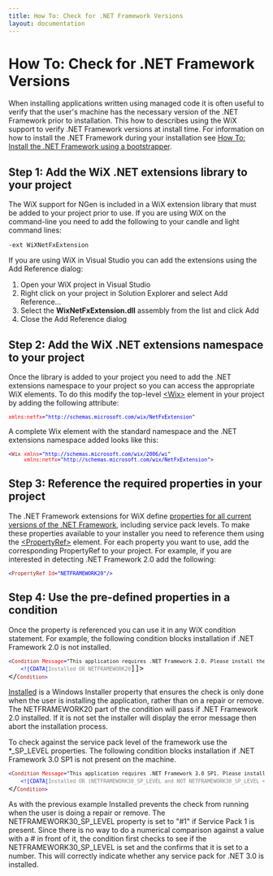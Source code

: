 ```yaml
---
title: How To: Check for .NET Framework Versions
layout: documentation
---
```

# How To: Check for .NET Framework Versions
When installing applications written using managed code it is often useful to verify that the user&apos;s machine has the necessary version of the .NET Framework prior to installation. This how to describes using the WiX support to verify .NET Framework versions at install time. For information on how to install the .NET Framework during your installation see [How To: Install the .NET Framework using a bootstrapper](install_dotnet.html).

## Step 1: Add the WiX .NET extensions library to your project
The WiX support for NGen is included in a WiX extension library that must be added to your project prior to use. If you are using WiX on the command-line you need to add the following to your candle and light command lines:

    -ext WiXNetFxExtension

If you are using WiX in Visual Studio you can add the extensions using the Add Reference dialog:

1. Open your WiX project in Visual Studio
1. Right click on your project in Solution Explorer and select Add Reference...
1. Select the <strong>WixNetFxExtension.dll</strong> assembly from the list and click Add
1. Close the Add Reference dialog

## Step 2: Add the WiX .NET extensions namespace to your project
Once the library is added to your project you need to add the .NET extensions namespace to your project so you can access the appropriate WiX elements. To do this modify the top-level [&lt;Wix&gt;](~/xsd/wix/wix.html) element in your project by adding the following attribute:

<pre>
<font size="2" color="#FF0000">xmlns:netfx</font><font size="2" color="#0000FF">=</font><font size="2">"</font><font size="2" color="#0000FF">http://schemas.microsoft.com/wix/NetFxExtension</font><font size="2">"</font>
</pre>

A complete Wix element with the standard namespace and the .NET extensions namespace added looks like this:

<pre>
<font size="2" color="#0000FF">&lt;</font><font size="2" color="#A31515">Wix</font><font size="2" color="#0000FF"> </font><font size="2" color="#FF0000">xmlns</font><font size="2" color="#0000FF">=</font><font size="2">"</font><font size="2" color="#0000FF">http://schemas.microsoft.com/wix/2006/wi</font><font size="2">"
     </font><font size="2" color="#FF0000">xmlns:netfx</font><font size="2" color="#0000FF">=</font><font size="2">"</font><font size="2" color="#0000FF">http://schemas.microsoft.com/wix/NetFxExtension</font><font size="2">"</font><font size="2" color="#0000FF">&gt;</font>
</pre>

## Step 3: Reference the required properties in your project
The .NET Framework extensions for WiX define [properties for all current versions of the .NET Framework](~/customactions/wixnetfxextension.html), including service pack levels. To make these properties available to your installer you need to reference them using the [&lt;PropertyRef&gt;](~/xsd/wix/propertyref.html) element. For each property you want to use, add the corresponding PropertyRef to your project. For example, if you are interested in detecting .NET Framework 2.0 add the following:

<pre>
<font size="2" color="#0000FF">&lt;</font><font size="2" color="#A31515">PropertyRef</font><font size="2" color="#0000FF"> </font><font size="2" color="#FF0000">Id</font><font size="2" color="#0000FF">=</font><font size="2">"</font><font size="2" color="#0000FF">NETFRAMEWORK20</font><font size="2">"</font><font size="2" color="#0000FF">/&gt;</font>
</pre>

## Step 4: Use the pre-defined properties in a condition
Once the property is referenced you can use it in any WiX condition statement. For example, the following condition blocks installation if .NET Framework 2.0 is not installed.

<pre>
<font size="2" color="#0000FF">&lt;</font><font size="2" color="#A31515">Condition</font><font size="2" color="#0000FF"> </font><font size="2" color="#FF0000">Message</font><font size="2" color="#0000FF">=</font><font size="2">"This application requires .NET Framework 2.0. Please install the .NET Framework then run this installer again."</font><font size="2" color="#0000FF">&gt;
    &lt;![CDATA[</font><font size="2" color="#808080">Installed OR NETFRAMEWORK20</font>]]&gt;
&lt;/<font size="2" color="#A31515">Condition</font><font size="2" color="#0000FF">&gt;</font>
</pre>

<a href="http://msdn.microsoft.com/library/aa369297.aspx" target="_blank">Installed</a> is a Windows Installer property that ensures the check is only done when the user is installing the application, rather than on a repair or remove. The NETFRAMEWORK20 part of the condition will pass if .NET Framework 2.0 installed. If it is not set the installer will display the error message then abort the installation process.

To check against the service pack level of the framework use the *\_SP\_LEVEL properties. The following condition blocks installation if .NET Framework 3.0 SP1 is not present on the machine.

<pre>
<font size="2" color="#0000FF">&lt;</font><font size="2" color="#A31515">Condition</font><font size="2" color="#0000FF"> </font><font size="2" color="#FF0000">Message</font><font size="2" color="#0000FF">=</font><font size="2">"This application requires .NET Framework 3.0 SP1. Please install the .NET Framework then run this installer again."</font><font size="2" color="#0000FF">&gt;
    &lt;![CDATA[</font><font size="2" color="#808080">Installed OR (NETFRAMEWORK30_SP_LEVEL and NOT NETFRAMEWORK30_SP_LEVEL = "#0")</font>]]&gt;
&lt;/<font size="2" color="#A31515">Condition</font><font size="2" color="#0000FF">&gt;</font>
</pre>

As with the previous example Installed prevents the check from running when the user is doing a repair or remove. The NETFRAMEWORK30\_SP\_LEVEL property is set to &quot;#1&quot; if Service Pack 1 is present. Since there is no way to do a numerical comparison against a value with a # in front of it, the condition first checks to see if the NETFRAMEWORK30\_SP\_LEVEL is set and the confirms that it is set to a number. This will correctly indicate whether any service pack for .NET 3.0 is installed.

